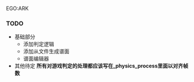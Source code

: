 EGO:ARK
### TODO
- 基础部分
  - 添加判定逻辑
  - 添加从文件生成谱面
  - 谱面编辑器
- 其他待定
**所有对游戏判定的处理都应该写在_physics_process里面以对齐帧数**
